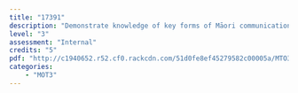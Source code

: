```yaml
---
title: "17391"
description: "Demonstrate knowledge of key forms of Māori communication and the significance of Māori identity in tourism Māori"
level: "3"
assessment: "Internal"
credits: "5"
pdf: "http://c1940652.r52.cf0.rackcdn.com/51d0fe8ef45279582c00005a/MTO3-17391.pdf"
categories:
    - "MOT3"
---
```

